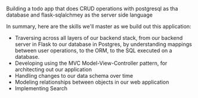 Building a todo app that does CRUD operations with postgresql as tha database and flask-sqlalchmey as the server side language 

In summary, here are the skills we'll master  as we build out this application:

  - Traversing across all layers of our backend stack, from our backend server in Flask to our database in Postgres, by understanding mappings between user operations, to the ORM, to the SQL executed on a database.
  - Developing using the MVC Model-View-Controller pattern, for architecting out our application
  - Handling changes to our data schema over time
  - Modeling relationships between objects in our web application
  - Implementing Search

